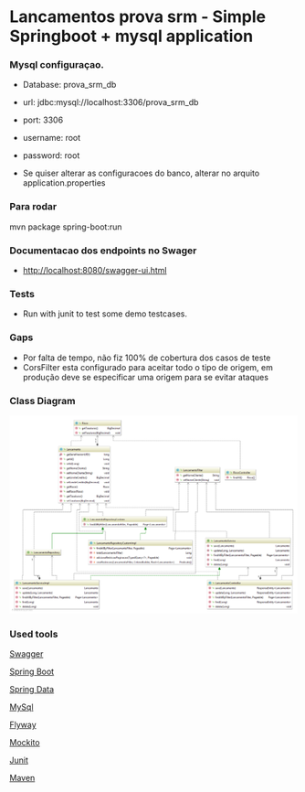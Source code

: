 # Lancamentos prova srm - Simple Springboot + mysql application


### Mysql configuraçao.
* Database: prova_srm_db
* url: jdbc:mysql://localhost:3306/prova_srm_db
* port: 3306
* username: root
* password: root

* Se quiser alterar as configuracoes do banco, alterar no arquito application.properties


### Para rodar
mvn package spring-boot:run

### Documentacao dos endpoints no Swager

* [http://localhost:8080/swagger-ui.html](http://localhost:8080/swagger-ui.html)

### Tests

* Run with junit to test some demo testcases.


### Gaps

* Por falta de tempo, não fiz 100% de cobertura dos casos de teste
* CorsFilter esta configurado para aceitar todo o tipo de origem, em produção deve se especificar uma origem para se evitar ataques


### Class Diagram

![Classes](docs/diagramas/class_diagram.png)


### Used tools

[Swagger](https://swagger.io)

[Spring Boot](http://projects.spring.io/spring-boot/)

[Spring Data](http://projects.spring.io/spring-data/)

[MySql](https://www.mysql.com/)

[Flyway](https://flywaydb.org/)

[Mockito](http://site.mockito.org)

[Junit](https://junit.org)

[Maven](https://maven.apache.org)